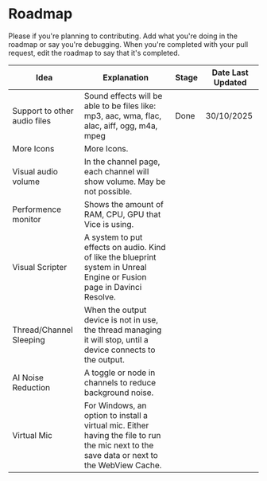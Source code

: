 # Roadmap

Please if you're planning to contributing. Add what you're doing in the roadmap or say you're debugging. When you're completed with your pull request, edit the roadmap to say that it's completed.

|Idea|Explanation|Stage|Date Last Updated|
|----|-----|----|-----|
|Support to other audio files|Sound effects will be able to be files like: mp3, aac, wma, flac, alac, aiff, ogg, m4a, mpeg|Done|30/10/2025|
|More Icons|More Icons.|
|Visual audio volume|In the channel page, each channel will show volume. May be not possible.|
|Performence monitor|Shows the amount of RAM, CPU, GPU that Vice is using.|
|Visual Scripter|A system to put effects on audio. Kind of like the blueprint system in Unreal Engine or Fusion page in Davinci Resolve.|
|Thread/Channel Sleeping|When the output device is not in use, the thread managing it will stop, until a device connects to the output.|
|AI Noise Reduction|A toggle or node in channels to reduce background noise.|
|Virtual Mic|For Windows, an option to install a virtual mic. Either having the file to run the mic next to the save data or next to the WebView Cache.|